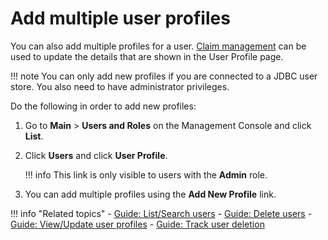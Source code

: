 # Add multiple user profiles

You can also add multiple profiles for a user. [Claim
management]({{base_path}}/guides/dialects/add-claim-mapping) can be used to update the details that are shown in the User Profile page.

!!! note
    You can only add new profiles if you are connected to a JDBC
    user store. You also need to have administrator privileges.
    
Do the following in order to add new profiles:

1.  Go to **Main** > **Users and Roles** on the Management Console and click **List**.  
2.  Click **Users** and click **User Profile**.

    !!! info
        This link is only visible to users with the **Admin** role.

3.  You can add multiple profiles using the **Add New Profile** link.


!!! info "Related topics"
    - [Guide: List/Search users]({{base_path}}/guides/identity-lifecycles/search-users)
    - [Guide: Delete users]({{base_path}}/guides/identity-lifecycles/delete-users)
    - [Guide: View/Update user profiles]({{base_path}}/guides/identity-lifecycles/update-profile)
    - [Guide: Track user deletion]({{base_path}}/guides/identity-lifecycles/track-deletion)
